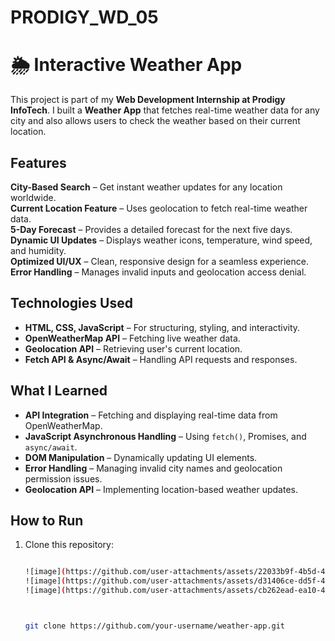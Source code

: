 # PRODIGY_WD_05

# 🌦️ Interactive Weather App  

This project is part of my **Web Development Internship at Prodigy InfoTech**. I built a **Weather App** that fetches real-time weather data for any city and also allows users to check the weather based on their current location.  

##  Features  
**City-Based Search** – Get instant weather updates for any location worldwide.  
**Current Location Feature** – Uses geolocation to fetch real-time weather data.  
**5-Day Forecast** – Provides a detailed forecast for the next five days.  
**Dynamic UI Updates** – Displays weather icons, temperature, wind speed, and humidity.  
**Optimized UI/UX** – Clean, responsive design for a seamless experience.  
**Error Handling** – Manages invalid inputs and geolocation access denial.  

##  Technologies Used  
- **HTML, CSS, JavaScript** – For structuring, styling, and interactivity.  
- **OpenWeatherMap API** – Fetching live weather data.  
- **Geolocation API** – Retrieving user's current location.  
- **Fetch API & Async/Await** – Handling API requests and responses.  

##  What I Learned  
- **API Integration** – Fetching and displaying real-time data from OpenWeatherMap.  
- **JavaScript Asynchronous Handling** – Using `fetch()`, Promises, and `async/await`.  
- **DOM Manipulation** – Dynamically updating UI elements.  
- **Error Handling** – Managing invalid city names and geolocation permission issues.  
- **Geolocation API** – Implementing location-based weather updates.  

##  How to Run  
1. Clone this repository:  
   ```bash

   ![image](https://github.com/user-attachments/assets/22033b9f-4b5d-4917-8358-3b9ed1ed1569)
   ![image](https://github.com/user-attachments/assets/d31406ce-dd5f-4e7f-984e-acde9b4ff3bb)
   ![image](https://github.com/user-attachments/assets/cb262ead-ea10-44f9-8d50-043608e28347)



   git clone https://github.com/your-username/weather-app.git
